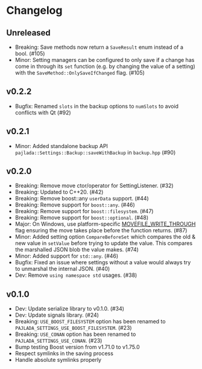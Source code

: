 # Changelog

## Unreleased

- Breaking: Save methods now return a `SaveResult` enum instead of a bool. (#105)
- Minor: Setting managers can be configured to only save if a change has come in through its `set` function (e.g. by changing the value of a setting) with the `SaveMethod::OnlySaveIfChanged` flag. (#105)

## v0.2.2

- Bugfix: Renamed `slots` in the backup options to `numSlots` to avoid conflicts with Qt (#92)

## v0.2.1

- Minor: Added standalone backup API `pajlada::Settings::Backup::saveWithBackup` in `backup.hpp` (#90)

## v0.2.0

- Breaking: Remove move ctor/operator for SettingListener. (#32)
- Breaking: Updated to C++20. (#42)
- Breaking: Remove boost::any `userData` support. (#44)
- Breaking: Remove support for `boost::any`. (#46)
- Breaking: Remove support for `boost::filesystem`. (#47)
- Breaking: Remove support for `boost::optional`. (#48)
- Major: On Windows, use platform-specific [MOVEFILE_WRITE_THROUGH](https://learn.microsoft.com/en-us/windows/win32/api/winbase/nf-winbase-movefileexw#movefile_write_through) flag ensuring the move takes place before the function returns. (#87)
- Minor: Added setting option `CompareBeforeSet` which compares the old & new value in `setValue` before trying to update the value. This compares the marshalled JSON blob the value makes. (#74)
- Minor: Added support for `std::any`. (#46)
- Bugfix: Fixed an issue where settings without a value would always try to unmarshal the internal JSON. (#40)
- Dev: Remove `using namespace std` usages. (#38)

## v0.1.0

- Dev: Update serialize library to v0.1.0. (#34)
- Dev: Update signals library. (#24)
- Breaking: `USE_BOOST_FILESYSTEM` option has been renamed to `PAJLADA_SETTINGS_USE_BOOST_FILESYSTEM`. (#23)
- Breaking: `USE_CONAN` option has been renamed to `PAJLADA_SETTINGS_USE_CONAN`. (#23)
- Bump testing Boost version from v1.71.0 to v1.75.0
- Respect symlinks in the saving process
- Handle absolute symlinks properly
